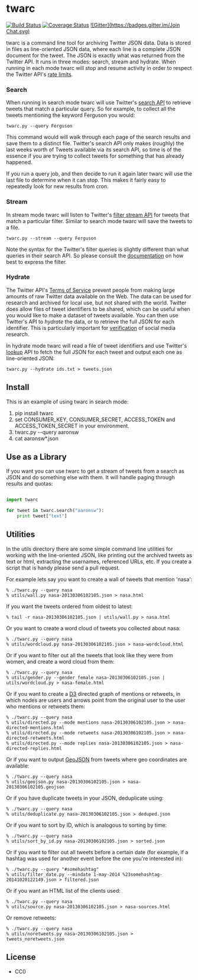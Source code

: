 twarc
=====

[![Build Status](https://secure.travis-ci.org/edsu/twarc.png)](http://travis-ci.org/edsu/twarc) [![Coverage Status](https://coveralls.io/repos/edsu/twarc/badge.png)](https://coveralls.io/r/edsu/twarc) [![Gitter](https://badges.gitter.im/Join Chat.svg)](https://gitter.im/edsu/twarc?utm_source=badge&utm_medium=badge&utm_campaign=pr-badge&utm_content=badge)

twarc is a command line tool for archiving Twitter JSON data. Data is stored
in files as line-oriented JSON data, where each line is a complete JSON document
for the tweet. The JSON is exactly what was returned from the Twitter API. It 
runs in three modes: search, stream and hydrate. When running in each mode
twarc will stop and resume activity in order to respect the Twitter API's [rate
limits](https://dev.twitter.com/rest/public/rate-limiting).

### Search

When running in search mode twarc will use Twitter's [search API](https://dev.twitter.com/rest/reference/get/search/tweets) to retrieve
tweets that match a particular query. So for example, to collect all the 
tweets mentioning the keyword Ferguson you would:

    twarc.py --query Ferguson

This command would will walk through each page of the search results and save
them to a distinct file. Twitter's search API only makes (roughly) the
last weeks worth of Tweets available via its search API, so time is of the 
essence if you are trying to collect tweets for something that has already 
happened. 

If you run a query job, and then decide to run it again later twarc will use the
last file to determine when it can stop. This makes it fairly easy to repeatedly
look for new results from cron.

### Stream

In stream mode twarc will listen to Twitter's [filter stream API](https://dev.twitter.com/streaming/reference/post/statuses/filter) for
tweets that match a particular filter. Similar to search mode twarc will save 
the tweets to a file.

    twarc.py --stream --query Ferguson

Note the syntax for the Twitter's filter queries is slightly different than what queries in their search API. So please consult the [documentation](https://dev.twitter.com/streaming/overview/request-parameters#track) on how best to express the filter.

### Hydrate

The Twitter API's [Terms of Service](https://dev.twitter.com/overview/terms/policy#6._Be_a_Good_Partner_to_Twitter)
prevent people from making large amounts of raw Twitter data available on the
Web. The data can be used for research and archived for local use, but not
shared with the world. Twitter does allow files of tweet identifiers to be 
shared, which can be useful when you would like to make a dataset of tweets 
available. You can then use Twitter's API to *hydrate* the data, or to retrieve
the full JSON for each identifier. This is particularly important for
[verification](https://en.wikipedia.org/wiki/Reproducibility) of social media
research.

In hydrate mode twarc will read a file of tweet identifiers and use Twitter's 
[lookup](https://dev.twitter.com/rest/reference/get/statuses/lookup) API to 
fetch the full JSON for each tweet and output each one as line-oriented JSON:


    twarc.py --hydrate ids.txt > tweets.json

## Install

This is an example of using twarc in search mode: 

1. pip install twarc
1. set CONSUMER\_KEY, CONSUMER\_SECRET, ACCESS\_TOKEN and ACCESS\_TOKEN\_SECRET in your environment.
1. twarc.py --query aaronsw
1. cat aaronsw*.json

## Use as a Library

If you want you can use twarc to get a stream of tweets from a search as JSON
and do something else with them. It will handle paging through results and
quotas:

```python

import twarc

for tweet in twarc.search("aaronsw"):
    print tweet["text"]
```

## Utilities

In the utils directory there are some simple command line utilities for
working with the line-oriented JSON, like printing out the archived tweets as 
text or html, extracting the usernames, referenced URLs, etc.  If you
create a script that is handy please send a pull request.

For example lets say you want to create a wall of tweets that mention 'nasa':

    % ./twarc.py --query nasa
    % utils/wall.py nasa-20130306102105.json > nasa.html

If you want the tweets ordered from oldest to latest:

    % tail -r nasa-20130306102105.json | utils/wall.py > nasa.html

Or you want to create a word cloud of tweets you collected about nasa:

    % ./twarc.py --query nasa
    % utils/wordcloud.py nasa-20130306102105.json > nasa-wordcloud.html

Or if you want to filter out all the tweets that look like they were from
women, and create a word cloud from them:

    % ./twarc.py --query nasa
    % utils/gender.py --gender female nasa-20130306102105.json | utils/wordcloud.py > nasa-female.html

Or if you want to create a [D3](http://d3js.org/) directed graph of mentions
or retweets, in which nodes are users and arrows point from the original user
to the user who mentions or retweets them:

    % ./twarc.py --query nasa
    % utils/directed.py --mode mentions nasa-20130306102105.json > nasa-directed-mentions.html
    % utils/directed.py --mode retweets nasa-20130306102105.json > nasa-directed-retweets.html
    % utils/directed.py --mode replies nasa-20130306102105.json > nasa-directed-replies.html

Or if you want to output [GeoJSON](http://geojson.org/) from tweets where geo coordinates are available:

    % ./twarc.py --query nasa
    % utils/geojson.py nasa-20130306102105.json > nasa-20130306102105.geojson

Or if you have duplicate tweets in your JSON, deduplicate using:

    % ./twarc.py --query nasa
    % utils/deduplicate.py nasa-20130306102105.json > deduped.json

Or if you want to sort by ID, which is analogous to sorting by time:

    % ./twarc.py --query nasa
    % utils/sort_by_id.py nasa-20130306102105.json > sorted.json

Or if you want to filter out all tweets before a certain date (for example, if a hashtag was used for another event before the one you're interested in):

    % ./twarc.py --query "#somehashtag"
    % utils/filter_date.py --mindate 1-may-2014 %23somehashtag-20141020122149.json > filtered.json

Or if you want an HTML list of the clients used:

    % ./twarc.py --query nasa
    % utils/source.py nasa-20130306102105.json > nasa-sources.html

Or remove retweets:

    % ./twarc.py --query nasa
    % utils/noretweets.py nasa-20130306102105.json > tweets_noretweets.json

License
-------

* CC0

